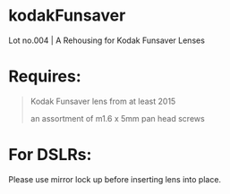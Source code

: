 # kodakFunsaver
 Lot no.004 | A Rehousing for Kodak Funsaver Lenses


# Requires:
> Kodak Funsaver lens from at least 2015
> 
> an assortment of m1.6 x 5mm pan head screws

# For DSLRs:
Please use mirror lock up before inserting lens into place. 
